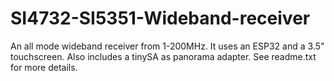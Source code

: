 # SI4732-SI5351-Wideband-receiver
An all mode wideband receiver from 1-200MHz. It uses an ESP32 and a 3.5" touchscreen. Also includes a tinySA as panorama adapter.
See readme.txt for more details.
